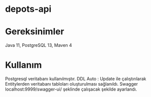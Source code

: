 # depots-api

# Gereksinimler
Java 11,
PostgreSQL 13, 
Maven 4

# Kullanım

Postgresql veritabanı kullanılmıştır. DDL Auto : Update ile çalıştırılarak Entitylerden veritabanı tabloları oluşturulması sağlanıldı.
Swagger localhost:9999/swagger-ui/ şeklinde çalışacak şekilde ayarlandı.

